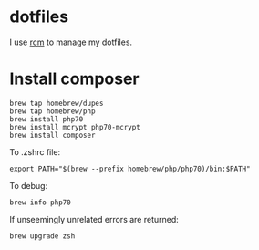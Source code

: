 dotfiles
===

I use [rcm](https://github.com/thoughtbot/rcm) to manage my dotfiles.

Install composer
=====

```
brew tap homebrew/dupes
brew tap homebrew/php
brew install php70
brew install mcrypt php70-mcrypt
brew install composer
```

To .zshrc file:

```
export PATH="$(brew --prefix homebrew/php/php70)/bin:$PATH"
```

To debug:

```
brew info php70
```

If unseemingly unrelated errors are returned:

```
brew upgrade zsh
```

